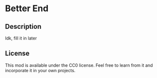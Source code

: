 # Better End

## Description

Idk, fill it in later

## License

This mod is available under the CC0 license. Feel free to learn from it and incorporate it in your own projects.
